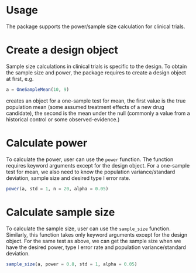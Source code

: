 # Usage

The package supports the power/sample size calculation for clinical trials.

# Create a design object

Sample size calculations in clinical trials is specific to the design. To obtain the sample size
and power, the package requires to create a design object at first, e.g.

```julia
a = OneSampleMean(10, 9)
```

creates an object for a one-sample test for mean, the first value is the true population mean (some assumed treatment effects of a new drug candidate), the second is the mean under the null (commonly a value from a historical control or some observed-evidence.)

# Calculate power

To calculate the power, user can use the ```power``` function. The function requires keyword arguments except for the design object. For a one-sample test for mean, we also need to know the population variance/standard deviation, sample size and desired type I error rate.

```julia
power(a, std = 1, n = 20, alpha = 0.05)
```

# Calculate sample size

To calculate the sample size, user can use the ```sample_size``` function. Similarly, this function takes only keyword arguments except for the design object. For the same test as above, we can get the sample size when we have the desired power, type I error rate and population variance/standard deviation.

```julia
sample_size(a, power = 0.8, std = 1, alpha = 0.05)
```
